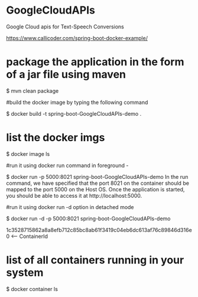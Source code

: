 # GoogleCloudAPIs
Google Cloud apis for Text-Speech Conversions



https://www.callicoder.com/spring-boot-docker-example/

#  package the application in the form of a jar file using maven

$ mvn clean package

#build the docker image by typing the following command
 
$ docker build -t spring-boot-GoogleCloudAPIs-demo .

# list the docker imgs

$ docker image ls

#run it using docker run command in foreground -

$ docker run -p 5000:8021 spring-boot-GoogleCloudAPIs-demo 
	In the run command, we have specified that the port 8021 on the container should be mapped to the port 5000 on the Host OS.
	Once the application is started, you should be able to access it at http://localhost:5000.


#run it using docker run -d option in detached mode 

$ docker run -d -p 5000:8021 spring-boot-GoogleCloudAPIs-demo

1c3528715862a8a8efb712c85bc8ab61f3419c04eb6dc613af76c89846d316e0 <-- ContainerId

# list of all containers running in your system

$ docker container ls
